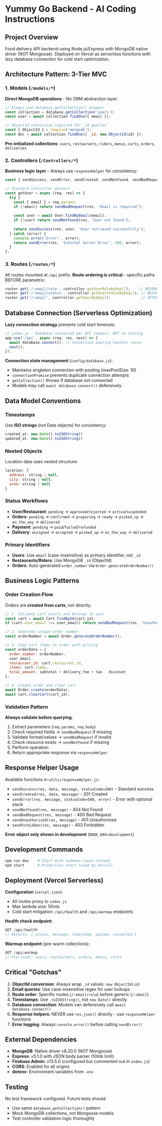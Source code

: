 # Yummy Go Backend - AI Coding Instructions

## Project Overview
Food delivery API backend using Node.js/Express with MongoDB native driver (NOT Mongoose). Deployed on Vercel as serverless functions with lazy database connection for cold start optimization.

## Architecture Pattern: 3-Tier MVC

### 1. Models (`/models/*`)
**Direct MongoDB operations** - No ORM abstraction layer.
```javascript
// Always use database.getCollection() wrapper
const collection = database.getCollection('users');
const user = await collection.findOne({ email });

// ObjectId conversion required for _id queries
const { ObjectId } = require('mongodb');
const doc = await collection.findOne({ _id: new ObjectId(id) });
```
**Pre-initialized collections**: `users`, `restaurants`, `riders`, `menus`, `carts`, `orders`, `deliveries`

### 2. Controllers (`/Controllers/*`)
**Business logic layer** - Always use `responseHelper` for consistency:
```javascript
const { sendSuccess, sendError, sendCreated, sendNotFound, sendBadRequest } = require('../utils/responseHelper');

// Standard controller pattern
const getUser = async (req, res) => {
  try {
    const { email } = req.params;
    if (!email) return sendBadRequest(res, 'Email is required');
    
    const user = await User.findByEmail(email);
    if (!user) return sendNotFound(res, 'User not found');
    
    return sendSuccess(res, user, 'User retrieved successfully');
  } catch (error) {
    console.error('Error:', error);
    return sendError(res, 'Internal Server Error', 500, error);
  }
};
```

### 3. Routes (`/routes/*`)
All routes mounted at `/api` prefix. **Route ordering is critical** - specific paths BEFORE parametric:
```javascript
router.get('/:email/role', controller.getUserRoleByEmail);    // BEFORE
router.get('/:email/status', controller.getUserStatusByEmail); // BEFORE  
router.get('/:email', controller.getUserByEmail);              // AFTER (catches all)
```

## Database Connection (Serverless Optimization)

**Lazy connection strategy** prevents cold start timeouts:
```javascript
// index.js - Database connected per API request, NOT on startup
app.use('/api', async (req, res, next) => {
  await database.connect(); // Connection pooling handles reuse
  next();
});
```

**Connection state management** (`config/database.js`):
- Maintains singleton connection with pooling (maxPoolSize: 10)
- `connectionPromise` prevents duplicate connection attempts
- `getCollection()` throws if database not connected
- Models may call `await database.connect()` defensively

## Data Model Conventions

### Timestamps
Use **ISO strings** (not Date objects) for consistency:
```javascript
created_at: new Date().toISOString()
updated_at: new Date().toISOString()
```

### Nested Objects
Location data uses nested structure:
```javascript
location: {
  address: string | null,
  city: string | null,
  area: string | null
}
```

### Status Workflows
- **User/Restaurant**: `pending` → `approved`/`rejected` → `active`/`suspended`
- **Orders**: `pending` → `confirmed` → `preparing` → `ready` → `picked_up` → `on_the_way` → `delivered`
- **Payment**: `pending` → `paid`/`failed`/`refunded`
- **Delivery**: `assigned` → `accepted` → `picked_up` → `on_the_way` → `delivered`

### Primary Identifiers
- **Users**: Use `email` (case-insensitive) as primary identifier, not `_id`
- **Restaurants/Riders**: Use MongoDB `_id` (ObjectId)
- **Orders**: Auto-generated `order_number` via `Order.generateOrderNumber()`

## Business Logic Patterns

### Order Creation Flow
Orders are **created from carts**, not directly:
```javascript
// 1. Validate cart exists and belongs to user
const cart = await Cart.findById(cart_id);
if (cart.user_email !== user_email) return sendBadRequest(res, 'Unauthorized');

// 2. Generate unique order number
const orderNumber = await Order.generateOrderNumber();

// 3. Copy cart items to order with pricing
const orderData = {
  order_number: orderNumber,
  user_email,
  restaurant_id: cart.restaurant_id,
  items: cart.items,
  total_amount: subtotal + delivery_fee + tax - discount
};

// 4. Create order and clear cart
await Order.create(orderData);
await Cart.clearCart(cart_id);
```

### Validation Pattern
**Always validate before querying**:
1. Extract parameters (`req.params`, `req.body`)
2. Check required fields → `sendBadRequest` if missing
3. Validate format/values → `sendBadRequest` if invalid
4. Check resource exists → `sendNotFound` if missing
5. Perform operation
6. Return appropriate response via `responseHelper`

## Response Helper Usage

Available functions in `utils/responseHelper.js`:
- `sendSuccess(res, data, message, statusCode=200)` - Standard success
- `sendCreated(res, data, message)` - 201 Created
- `sendError(res, message, statusCode=500, error)` - Error with optional stack
- `sendNotFound(res, message)` - 404 Not Found
- `sendBadRequest(res, message)` - 400 Bad Request
- `sendUnauthorized(res, message)` - 401 Unauthorized
- `sendForbidden(res, message)` - 403 Forbidden

**Error object only shown in development** (`NODE_ENV=development`)

## Development Commands

```bash
npm run dev    # Start with nodemon (auto-reload)
npm start      # Production start (used by Vercel)
```

## Deployment (Vercel Serverless)

**Configuration** (`vercel.json`):
- All routes proxy to `index.js`
- Max lambda size: 50mb
- Cold start mitigation: `/api/health` and `/api/warmup` endpoints

**Health check endpoint**:
```javascript
GET /api/health
// Returns: { status, message, timestamp, uptime, connected }
```

**Warmup endpoint** (pre-warm collections):
```javascript
GET /api/warmup
// Pre-loads: users, restaurants, orders, menus, carts
```

## Critical "Gotchas"

1. **ObjectId conversion**: Always wrap `_id` values: `new ObjectId(id)`
2. **Email queries**: Use case-insensitive regex for user lookups
3. **Route order**: Specific routes (`/:email/role`) before generic (`/:email`)
4. **Timestamps**: Use `.toISOString()`, not `new Date()` directly
5. **Database connection**: Models can defensively call `await database.connect()`
6. **Response helpers**: NEVER use `res.json()` directly - use `responseHelper` functions
7. **Error logging**: Always `console.error()` before calling `sendError()`

## External Dependencies

- **MongoDB**: Native driver v6.20.0 (NOT Mongoose)
- **Express**: v5.1.0 with JSON body parser (10mb limit)
- **Firebase Admin**: v13.5.0 (configured but commented out in `index.js`)
- **CORS**: Enabled for all origins
- **dotenv**: Environment variables from `.env`

## Testing
No test framework configured. Future tests should:
- Use same `database.getCollection()` pattern
- Mock MongoDB collections, not Mongoose models
- Test controller validation logic thoroughly